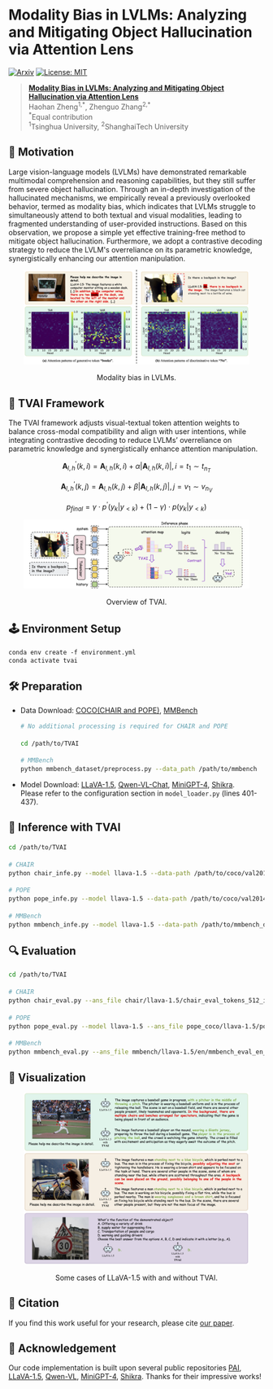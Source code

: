 # Modality Bias in LVLMs: Analyzing and Mitigating Object Hallucination via Attention Lens

[![Arxiv](https://img.shields.io/badge/arXiv-2508.02419-B21A1B)](https://arxiv.org/abs/2508.02419)
[![License: MIT](https://img.shields.io/badge/License-MIT-g.svg)](https://opensource.org/licenses/MIT)

> [**Modality Bias in LVLMs: Analyzing and Mitigating Object Hallucination via Attention Lens**](https://arxiv.org/abs/2508.02419)  
> Haohan Zheng<sup>1,\*</sup>, Zhenguo Zhang<sup>2,\*</sup> <br>
> <sup>\*</sup>Equal contribution <br>
> <sup>1</sup>Tsinghua University, <sup>2</sup>ShanghaiTech University
<!-- > AAAI 2026 -->


## 🌟 Motivation
Large vision-language models (LVLMs) have demonstrated remarkable multimodal comprehension and reasoning capabilities, but they still suffer from severe object hallucination. Through an in-depth investigation of the hallucinated mechanisms, we empirically reveal a previously overlooked behavior, termed as modality bias, which indicates that LVLMs struggle to simultaneously attend to both textual and visual modalities, leading to fragmented understanding of user-provided instructions. Based on this observation, we propose a simple yet effective training-free method to mitigate object hallucination. Furthermore, we adopt a contrastive decoding strategy to reduce the LVLM's overreliance on its parametric knowledge, synergistically enhancing our attention manipulation.   

<p align="center">
  <img src="asset/teaser.png" alt="Teaser" width="88%"/>  <!-- width control -->
</p>

<p align="center">Modality bias in LVLMs.</p>  
<!-- fig title -->


## 🌻 TVAI Framework
The TVAI framework adjusts visual-textual token attention weights to balance cross-modal compatibility and align with user intentions, while integrating contrastive decoding to reduce LVLMs’ overreliance on parametric knowledge and synergistically enhance attention manipulation.

$$ \mathbf{A}^{\prime}_ {l, h}(k,i) = \mathbf{A}_ {l, h}(k,i) + \alpha | \mathbf{A}_ {l, h}(k,i) |, i = t_1 \sim t_{n_T} $$

$$ \mathbf{A}^{\prime}_ {l, h}(k,j) = \mathbf{A}_ {l, h}(k,j) + \beta | \mathbf{A}_ {l, h}(k,j) |, j=v_1 \sim v_{n_V} $$

$$ p_ {final} = \gamma \cdot p^ {\prime} (y_ k|y_ {<k}) + (1 - \gamma) \cdot p(y_ k | y_ {<k}) $$

<p align="center">
  <img src="asset/tvai_framework.png" alt="TVAI framework" width="88%"/>  <!-- width control -->
</p>

<p align="center">Overview of TVAI.</p>  
<!-- fig title -->


## 🕹️ Environment Setup
```
conda env create -f environment.yml
conda activate tvai
```


## 🛠️ Preparation
- Data Download: [COCO(CHAIR and POPE)](https://cocodataset.org/#download), [MMBench](https://huggingface.co/datasets/lmms-lab/MMBench)
  ```bash
  # No additional processing is required for CHAIR and POPE

  cd /path/to/TVAI
  
  # MMBench
  python mmbench_dataset/preprocess.py --data_path /path/to/mmbench
  ```

- Model Download: [LLaVA-1.5](https://huggingface.co/liuhaotian/llava-v1.5-7b), [Qwen-VL-Chat](https://huggingface.co/Qwen/Qwen-VL-Chat), [MiniGPT-4](https://huggingface.co/Vision-CAIR/MiniGPT-4), [Shikra](https://huggingface.co/HuggingSara/shikra-7b-v1-0708-merged).  
Please refer to the configuration section in `model_loader.py` (lines 401-437).


## 🎯 Inference with TVAI
```bash
cd /path/to/TVAI

# CHAIR
python chair_infe.py --model llava-1.5 --data-path /path/to/coco/val2014 --use_instruction_attn --use_img_attn --use_contrast

# POPE
python pope_infe.py --model llava-1.5 --data-path /path/to/coco/val2014 --pope-type adversarial --use_instruction_attn --use_img_attn --use_contrast

# MMBench
python mmbench_infe.py --model llava-1.5 --data-path /path/to/mmbench_dataset/en --use_img_attn --use_instruction_attn --use_contrast
```


## 🔍 Evaluation
```bash
cd /path/to/TVAI

# CHAIR
python chair_eval.py --ans_file chair/llava-1.5/chair_eval_tokens_512_instruction_0.93_5_20_img_0.5_10_30_contrast_1.1_penalty_4.jsonl

# POPE
python pope_eval.py --model llava-1.5 --ans_file pope_coco/llava-1.5/pope_eval_adversarial_tokens_512_instruction_0.93_5_20_img_0.5_10_30_contrast_1.2_penalty_4.jsonl

# MMBench
python mmbench_eval.py --ans_file mmbench/llava-1.5/en/mmbench_eval_en_tokens_512_img_0.5_10_30_instruction_0.5_5_20_contrast_1.1_penalty_4.jsonl
```


## 🎨 Visualization

<p align="center">
  <img src="asset/visualization.png" alt="Visualization" width="88%"/>  <!-- width control -->
</p>

<p align="center">Some cases of LLaVA-1.5 with and without TVAI.</p>


## 🌈 Citation
If you find this work useful for your research, please cite [our paper](https://arxiv.org/abs/2508.02419).
<!-- ```
``` -->


## 💜 Acknowledgement
Our code implementation is built upon several public repositories [PAI](https://github.com/LALBJ/PAI), [LLaVA-1.5](https://github.com/haotian-liu/LLaVA), [Qwen-VL](https://github.com/QwenLM/Qwen-VL), [MiniGPT-4](https://github.com/Vision-CAIR/MiniGPT-4), [Shikra](https://github.com/shikras/shikra). Thanks for their impressive works!

